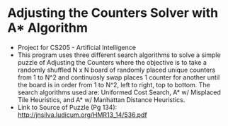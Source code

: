 # Adjusting the Counters Solver with A* Algorithm

- Project for CS205 - Artificial Intelligence 
- This program uses three different search algorithms to solve a simple puzzle of Adjusting the Counters where the objective is to take a randomly shuffled N x N board of randomly placed unique counters from 1 to N^2 and continuosly swap places 1 counter for another until the board is in order from 1 to N^2, left to right, top to bottom. The search algorithms used are: Uniformed Cost Search, A* w/ Misplaced Tile Heuristics, and A* w/ Manhattan Distance Heuristics.
- Link to Source of Puzzle (Pg 134): http://jnsilva.ludicum.org/HMR13_14/536.pdf
